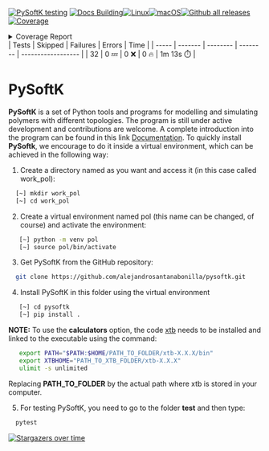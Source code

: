 [![PySoftK testing](https://github.com/alejandrosantanabonilla/pysoftk/actions/workflows/pyci.yml/badge.svg)](https://github.com/alejandrosantanabonilla/pysoftk/actions/workflows/pyci.yml) [![Docs Building](https://github.com/alejandrosantanabonilla/pysoftk/actions/workflows/build_docs.yml/badge.svg)](https://github.com/alejandrosantanabonilla/pysoftk/actions/workflows/build_docs.yml)[![Linux](https://svgshare.com/i/Zhy.svg)](https://svgshare.com/i/Zhy.svg)[![macOS](https://svgshare.com/i/ZjP.svg)](https://svgshare.com/i/ZjP.svg)[![Github all releases](https://img.shields.io/github/downloads/Naereen/StrapDown.js/total.svg)](https://GitHub.com/Naereen/StrapDown.js/releases/)<!-- Pytest Coverage Comment:Begin -->
<a href="https://github.com/alejandrosantanabonilla/pysoftk/blob/main/README.md"><img alt="Coverage" src="https://img.shields.io/badge/Coverage-90%25-brightgreen.svg" /></a><details><summary>Coverage Report </summary><table><tr><th>File</th><th>Stmts</th><th>Miss</th><th>Cover</th><th>Missing</th></tr><tbody><tr><td colspan="5"><b>/home/runner/.local/lib/python3.9/site-packages/pysoftk/folder_manager</b></td></tr><tr><td>&nbsp; &nbsp;<a href="https://github.com/alejandrosantanabonilla/pysoftk/blob/main//home/runner/.local/lib/python3.9/site-packages/pysoftk/folder_manager/folder_creator.py">folder_creator.py</a></td><td>51</td><td>3</td><td>94%</td><td><a href="https://github.com/alejandrosantanabonilla/pysoftk/blob/main//home/runner/.local/lib/python3.9/site-packages/pysoftk/folder_manager/folder_creator.py#L38">38</a>, <a href="https://github.com/alejandrosantanabonilla/pysoftk/blob/main//home/runner/.local/lib/python3.9/site-packages/pysoftk/folder_manager/folder_creator.py#L153-L154">153&ndash;154</a></td></tr><tr><td colspan="5"><b>/home/runner/.local/lib/python3.9/site-packages/pysoftk/format_printers</b></td></tr><tr><td>&nbsp; &nbsp;<a href="https://github.com/alejandrosantanabonilla/pysoftk/blob/main//home/runner/.local/lib/python3.9/site-packages/pysoftk/format_printers/format_mol.py">format_mol.py</a></td><td>27</td><td>6</td><td>78%</td><td><a href="https://github.com/alejandrosantanabonilla/pysoftk/blob/main//home/runner/.local/lib/python3.9/site-packages/pysoftk/format_printers/format_mol.py#L49-L50">49&ndash;50</a>, <a href="https://github.com/alejandrosantanabonilla/pysoftk/blob/main//home/runner/.local/lib/python3.9/site-packages/pysoftk/format_printers/format_mol.py#L72-L73">72&ndash;73</a>, <a href="https://github.com/alejandrosantanabonilla/pysoftk/blob/main//home/runner/.local/lib/python3.9/site-packages/pysoftk/format_printers/format_mol.py#L95-L96">95&ndash;96</a></td></tr><tr><td colspan="5"><b>/home/runner/.local/lib/python3.9/site-packages/pysoftk/htp_tools</b></td></tr><tr><td>&nbsp; &nbsp;<a href="https://github.com/alejandrosantanabonilla/pysoftk/blob/main//home/runner/.local/lib/python3.9/site-packages/pysoftk/htp_tools/calculator_htp.py">calculator_htp.py</a></td><td>52</td><td>13</td><td>75%</td><td><a href="https://github.com/alejandrosantanabonilla/pysoftk/blob/main//home/runner/.local/lib/python3.9/site-packages/pysoftk/htp_tools/calculator_htp.py#L124-L149">124&ndash;149</a>, <a href="https://github.com/alejandrosantanabonilla/pysoftk/blob/main//home/runner/.local/lib/python3.9/site-packages/pysoftk/htp_tools/calculator_htp.py#L222-L228">222&ndash;228</a></td></tr><tr><td colspan="5"><b>/home/runner/.local/lib/python3.9/site-packages/pysoftk/linear_polymer</b></td></tr><tr><td>&nbsp; &nbsp;<a href="https://github.com/alejandrosantanabonilla/pysoftk/blob/main//home/runner/.local/lib/python3.9/site-packages/pysoftk/linear_polymer/linear_polymer.py">linear_polymer.py</a></td><td>80</td><td>3</td><td>96%</td><td><a href="https://github.com/alejandrosantanabonilla/pysoftk/blob/main//home/runner/.local/lib/python3.9/site-packages/pysoftk/linear_polymer/linear_polymer.py#L194">194</a>, <a href="https://github.com/alejandrosantanabonilla/pysoftk/blob/main//home/runner/.local/lib/python3.9/site-packages/pysoftk/linear_polymer/linear_polymer.py#L250-L251">250&ndash;251</a></td></tr><tr><td>&nbsp; &nbsp;<a href="https://github.com/alejandrosantanabonilla/pysoftk/blob/main//home/runner/.local/lib/python3.9/site-packages/pysoftk/linear_polymer/super_monomer.py">super_monomer.py</a></td><td>51</td><td>7</td><td>86%</td><td><a href="https://github.com/alejandrosantanabonilla/pysoftk/blob/main//home/runner/.local/lib/python3.9/site-packages/pysoftk/linear_polymer/super_monomer.py#L154-L162">154&ndash;162</a></td></tr><tr><td colspan="5"><b>/home/runner/.local/lib/python3.9/site-packages/pysoftk/torsional</b></td></tr><tr><td>&nbsp; &nbsp;<a href="https://github.com/alejandrosantanabonilla/pysoftk/blob/main//home/runner/.local/lib/python3.9/site-packages/pysoftk/torsional/torsional.py">torsional.py</a></td><td>88</td><td>10</td><td>89%</td><td><a href="https://github.com/alejandrosantanabonilla/pysoftk/blob/main//home/runner/.local/lib/python3.9/site-packages/pysoftk/torsional/torsional.py#L59-L60">59&ndash;60</a>, <a href="https://github.com/alejandrosantanabonilla/pysoftk/blob/main//home/runner/.local/lib/python3.9/site-packages/pysoftk/torsional/torsional.py#L238-L249">238&ndash;249</a></td></tr><tr><td><b>TOTAL</b></td><td><b>414</b></td><td><b>42</b></td><td><b>90%</b></td><td>&nbsp;</td></tr></tbody></table></details>
| Tests | Skipped | Failures | Errors | Time |
| ----- | ------- | -------- | -------- | ------------------ |
| 32 | 0 :zzz: | 0 :x: | 0 :fire: | 1m 13s :stopwatch: |
<!-- Pytest Coverage Comment:End -->

# PySoftK

**PySoftK** is a set of Python tools and programs for modelling and simulating polymers with different topologies. The program is still under active 
development and contributions are welcome. A complete introduction into the program can be found in this link [Documentation][1]. To quickly install 
**PySoftk**, we encourage to do it inside a virtual environment, which can be achieved in the following way:

1. Create a directory named as you want and access it (in this case called work_pol):

```bash 
  [~] mkdir work_pol
  [~] cd work_pol
```

2. Create a virtual environment named pol (this name can be changed, of course) and activate the environment:

```bash 
   [~] python -m venv pol
   [~] source pol/bin/activate
```

3. Get PySoftK from the GitHub repository:

```bash 
  git clone https://github.com/alejandrosantanabonilla/pysoftk.git
```

4. Install PySoftK in this folder using the virtual environment

```bash 
   [~] cd pysoftk
   [~] pip install .
```

**NOTE:** To use the **calculators** option, the code [xtb][2] needs to be installed and linked to the executable using the command:

```bash  
   export PATH="$PATH:$HOME/PATH_TO_FOLDER/xtb-X.X.X/bin"
   export XTBHOME="PATH_TO_XTB_FOLDER/xtb-X.X.X"
   ulimit -s unlimited
```

Replacing **PATH_TO_FOLDER** by the actual path where xtb is stored in your computer.
  
5. For testing PySoftK, you need to go to the folder **test** and then type:

```bash 
  pytest
```

[![Stargazers over time](https://starchart.cc/Naereen/badges.svg)](https://starchart.cc/Naereen/badges)


[1]: https://alejandrosantanabonilla.github.io/pysoftk/
[2]: https://github.com/grimme-lab/xtb


